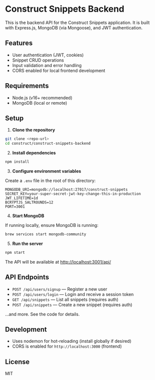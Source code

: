 # Construct Snippets Backend

This is the backend API for the Construct Snippets application. It is built with Express.js, MongoDB (via Mongoose), and JWT authentication.

## Features
- User authentication (JWT, cookies)
- Snippet CRUD operations
- Input validation and error handling
- CORS enabled for local frontend development

## Requirements
- Node.js (v16+ recommended)
- MongoDB (local or remote)

## Setup

1. **Clone the repository**

```bash
git clone <repo-url>
cd construct/construct-snippets-backend
```

2. **Install dependencies**

```bash
npm install
```

3. **Configure environment variables**

Create a `.env` file in the root of this directory:

```env
MONGODB_URI=mongodb://localhost:27017/construct-snippets
SECRET_KEY=your-super-secret-jwt-key-change-this-in-production
JWT_LIFETIME=1d
BCRYPTJS_SALTROUNDS=12
PORT=3001
```

4. **Start MongoDB**

If running locally, ensure MongoDB is running:

```bash
brew services start mongodb-community
```

5. **Run the server**

```bash
npm start
```

The API will be available at [http://localhost:3001/api/](http://localhost:3001/api/)

## API Endpoints

- `POST /api/users/signup` — Register a new user
- `POST /api/users/login` — Login and receive a session token
- `GET /api/snippets` — List all snippets (requires auth)
- `POST /api/snippets` — Create a new snippet (requires auth)

...and more. See the code for details.

## Development
- Uses nodemon for hot-reloading (install globally if desired)
- CORS is enabled for `http://localhost:3000` (frontend)

## License
MIT
